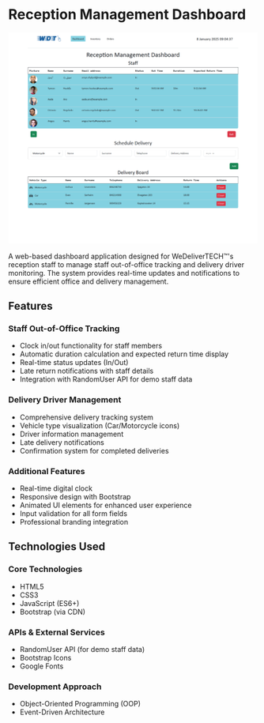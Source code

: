 # Reception Management Dashboard

![Cover photo](/images/cover_photo.png)

A web-based dashboard application designed for WeDeliverTECH™'s reception staff to manage staff out-of-office tracking and delivery driver monitoring. The system provides real-time updates and notifications to ensure efficient office and delivery management.

## Features

### Staff Out-of-Office Tracking

- Clock in/out functionality for staff members
- Automatic duration calculation and expected return time display
- Real-time status updates (In/Out)
- Late return notifications with staff details
- Integration with RandomUser API for demo staff data

### Delivery Driver Management

- Comprehensive delivery tracking system
- Vehicle type visualization (Car/Motorcycle icons)
- Driver information management
- Late delivery notifications
- Confirmation system for completed deliveries

### Additional Features

- Real-time digital clock
- Responsive design with Bootstrap
- Animated UI elements for enhanced user experience
- Input validation for all form fields
- Professional branding integration

## Technologies Used

### Core Technologies

- HTML5
- CSS3
- JavaScript (ES6+)
- Bootstrap (via CDN)

### APIs & External Services

- RandomUser API (for demo staff data)
- Bootstrap Icons
- Google Fonts

### Development Approach

- Object-Oriented Programming (OOP)
- Event-Driven Architecture
